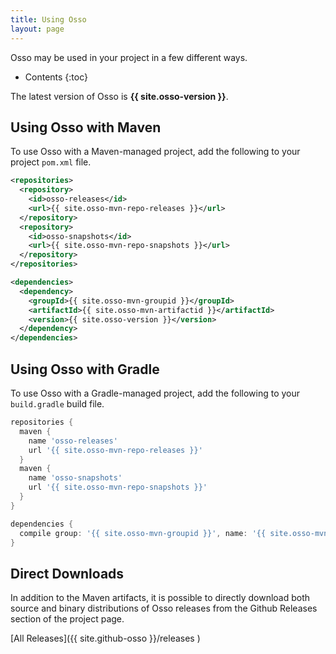 ```yaml
---
title: Using Osso
layout: page
---
```


Osso may be used in your project in a few different ways.

* Contents
{:toc}

The latest version of Osso is **{{ site.osso-version }}**.

## Using Osso with Maven

To use Osso with a Maven-managed project, add the following to your project
`pom.xml` file.

```xml
<repositories>
  <repository>
    <id>osso-releases</id>
    <url>{{ site.osso-mvn-repo-releases }}</url>
  </repository>
  <repository>
    <id>osso-snapshots</id>
    <url>{{ site.osso-mvn-repo-snapshots }}</url>
  </repository>
</repositories>

<dependencies>
  <dependency>
    <groupId>{{ site.osso-mvn-groupid }}</groupId>
    <artifactId>{{ site.osso-mvn-artifactid }}</artifactId>
    <version>{{ site.osso-version }}</version>
  </dependency>
</dependencies>
```

## Using Osso with Gradle

To use Osso with a Gradle-managed project, add the following to your
`build.gradle` build file.

```gradle
repositories {
  maven {
    name 'osso-releases'
    url '{{ site.osso-mvn-repo-releases }}'
  }
  maven {
    name 'osso-snapshots'
    url '{{ site.osso-mvn-repo-snapshots }}'
  }
}

dependencies {
  compile group: '{{ site.osso-mvn-groupid }}', name: '{{ site.osso-mvn-artifactid }}', version: '{{ site.osso-version }}'
}
```

## Direct Downloads

In addition to the Maven artifacts, it is possible to directly download both
source and binary distributions of Osso releases from the Github Releases
section of the project page.

[All Releases]({{ site.github-osso }}/releases )
